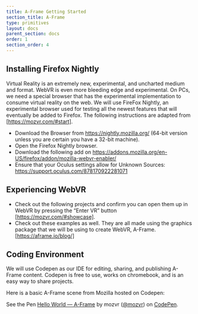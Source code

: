 ```yaml
---
title: A-Frame Getting Started
section_title: A-Frame
type: primitives
layout: docs
parent_section: docs
order: 1
section_order: 4
---
```


## Installing Firefox Nightly
Virtual Reality is an extremely new, experimental, and uncharted medium and format. WebVR is even more bleeding edge and experimental. On PCs, we need a special browser that has the experimental implementation to consume virtual reality on the web. We will use FireFox Nightly, an experimental browser used for testing all the newest features that will eventually be added to Firefox.  The following instructions are adapted from [https://mozvr.com/#start].

* Download the Browser from https://nightly.mozilla.org/ (64-bit version unless you are certain you have a 32-bit machine).
* Open the Firefox Nightly browser.
* Download the following add on https://addons.mozilla.org/en-US/firefox/addon/mozilla-webvr-enabler/
* Ensure that your Oculus settings allow for Unknown Sources: https://support.oculus.com/878170922281071
	
## Experiencing WebVR
* Check out the following projects and confirm you can open them up in WebVR by pressing the “Enter VR” button [https://mozvr.com/#showcase].
* Check out these examples as well. They are all made using the graphics package that we will be using to create WebVR, A-Frame. [https://aframe.io/blog/]

## Coding Environment

We will use Codepen as our IDE for editing, sharing, and publishing A-Frame content. Codepen is free to use, works on chromebook, and is an easy way to share projects.

Here is a basic A-Frame scene from Mozilla hosted on Codepen:

<p data-height="700" data-theme-id="0" data-slug-hash="BjygdO" data-default-tab="html,result" data-user="mozvr" data-embed-version="2" data-editable="true" class="codepen">See the Pen <a href="https://codepen.io/mozvr/pen/BjygdO/">Hello World — A-Frame</a> by mozvr (<a href="http://codepen.io/mozvr">@mozvr</a>) on <a href="http://codepen.io">CodePen</a>.</p>
<script async src="//assets.codepen.io/assets/embed/ei.js"></script>
